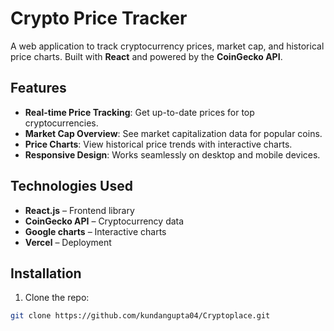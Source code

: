 # Crypto Price Tracker

A web application to track cryptocurrency prices, market cap, and historical price charts. Built with **React** and powered by the **CoinGecko API**.

## Features

- **Real-time Price Tracking**: Get up-to-date prices for top cryptocurrencies.
- **Market Cap Overview**: See market capitalization data for popular coins.
- **Price Charts**: View historical price trends with interactive charts.
- **Responsive Design**: Works seamlessly on desktop and mobile devices.


## Technologies Used

- **React.js** – Frontend library
- **CoinGecko API** – Cryptocurrency data
- **Google charts** – Interactive charts
- **Vercel** – Deployment

## Installation

1. Clone the repo:
```bash
git clone https://github.com/kundangupta04/Cryptoplace.git
